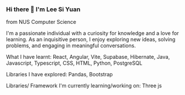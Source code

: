 ### Hi there 👋 I'm Lee Si Yuan

from NUS Computer Science

I'm a passionate individual with a curiosity for knowledge and a love for learning. As an inquisitive person, I enjoy exploring new ideas, solving problems, and engaging in meaningful conversations.

What I have learnt:
React, Angular, Vite, Supabase, Hibernate, Java, Javascript, Typescript, CSS, HTML, Python, PostgreSQL

Libraries I have explored:
Pandas, Bootstrap

Libraries/ Framework I'm currently learning/working on:
Three js
<!--
**lsyurea/lsyurea** is a ✨ _special_ ✨ repository because its `README.md` (this file) appears on your GitHub profile.

Here are some ideas to get you started:

- 🔭 I’m currently working on ...
Creating a chat bot using Machine Learning
- 🌱 I’m currently learning ...
AI, 
- 👯 I’m looking to collaborate on ...
- 🤔 I’m looking for help with ...
- 💬 Ask me about ...
- 📫 How to reach me: ...
- 😄 Pronouns: ...
- ⚡ Fun fact: ...
-->
